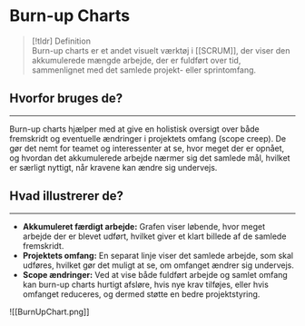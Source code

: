 # Burn-up Charts

>[!tldr] Definition  
Burn-up charts er et andet visuelt værktøj i [[SCRUM]], der viser den akkumulerede mængde arbejde, der er fuldført over tid, sammenlignet med det samlede projekt- eller sprintomfang.

## Hvorfor bruges de?  
---
Burn-up charts hjælper med at give en holistisk oversigt over både fremskridt og eventuelle ændringer i projektets omfang (scope creep). De gør det nemt for teamet og interessenter at se, hvor meget der er opnået, og hvordan det akkumulerede arbejde nærmer sig det samlede mål, hvilket er særligt nyttigt, når kravene kan ændre sig undervejs.

## Hvad illustrerer de?  
---
- **Akkumuleret færdigt arbejde:** Grafen viser løbende, hvor meget arbejde der er blevet udført, hvilket giver et klart billede af de samlede fremskridt.  
- **Projektets omfang:** En separat linje viser det samlede arbejde, som skal udføres, hvilket gør det muligt at se, om omfanget ændrer sig undervejs.  
- **Scope ændringer:** Ved at vise både fuldført arbejde og samlet omfang kan burn-up charts hurtigt afsløre, hvis nye krav tilføjes, eller hvis omfanget reduceres, og dermed støtte en bedre projektstyring.

![[BurnUpChart.png]]